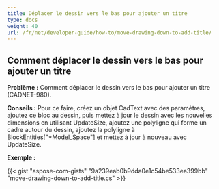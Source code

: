 ```yaml
---
title: Déplacer le dessin vers le bas pour ajouter un titre
type: docs
weight: 40
url: /fr/net/developer-guide/how-to/move-drawing-down-to-add-title/
---
```


## **Comment déplacer le dessin vers le bas pour ajouter un titre**

**Problème :** Comment déplacer le dessin vers le bas pour ajouter un titre (CADNET-980).

**Conseils :** Pour ce faire, créez un objet CadText avec des paramètres, ajoutez ce bloc au dessin, puis mettez à jour le dessin avec les nouvelles dimensions en utilisant UpdateSize, ajoutez une polyligne qui forme un cadre autour du dessin, ajoutez la polyligne à BlockEntities["*Model_Space"] et mettez à jour à nouveau avec UpdateSize.

**Exemple :**

{{< gist "aspose-com-gists" "9a239eab0b9dda0e1c54be533ea399bb" "move-drawing-down-to-add-title.cs" >}}
